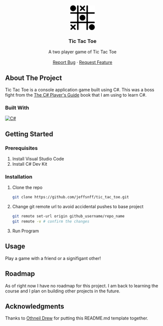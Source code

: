 <!-- PROJECT LOGO -->
<br />
<div align="center">
  <a href="https://github.com/jeffsnff/tic_tac_toe">
    <img src="./Assets/tic_tac_toe_logo.png" alt="Logo" width="80" height="80">
  </a>

  <h3 align="center">Tic Tac Toe</h3>

  <p align="center">
    A two player game of Tic Tac Toe
    <br />
    <br />
    <a href="https://github.com/jeffsnff/tic_tac_toe/issues/new?labels=bug&template=bug-report---.md">Report Bug</a>
    ·
    <a href="https://github.com/jeffsnff/tic_tac_toe/issues/new?labels=enhancement&template=feature-request---.md">Request Feature</a>
  </p>
</div>


<!-- ABOUT THE PROJECT -->
## About The Project

Tic Tac Toe is a console application game built using C#. This was a boss fight from the [The C# Player's Guide](https://csharpplayersguide.com/) book that I am using to learn C#.

### Built With

[![C#](https://custom-icon-badges.demolab.com/badge/C%23-%23239120.svg?logo=cshrp&logoColor=white)](#)

<!-- GETTING STARTED -->
## Getting Started

### Prerequisites
1. Install Visual Studio Code
2. Install C# Dev Kit

### Installation

1. Clone the repo
   ```sh
   git clone https://github.com/jeffsnff/tic_tac_toe.git
   ```
2. Change git remote url to avoid accidental pushes to base project
   ```sh
   git remote set-url origin github_username/repo_name
   git remote -v # confirm the changes
   ```
3. Run Program

<!-- USAGE EXAMPLES -->
## Usage
Play a game with a friend or a signifigant other!

<!-- ROADMAP -->
## Roadmap
As of right now I have no roadmap for this project. I am back to learning the course and I plan on building other projects in the future.

<!-- ACKNOWLEDGMENTS -->
## Acknowledgments
Thanks to [Othneil Drew](https://github.com/othneildrew/Best-README-Template/blob/main/README.md) for putting this README.md template together.
